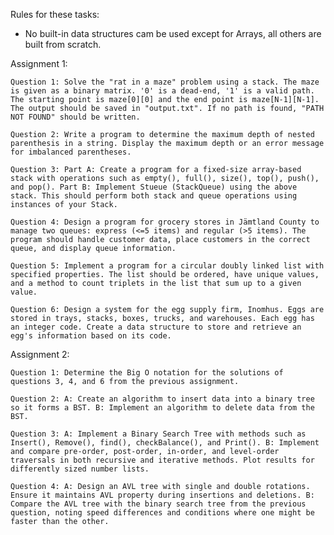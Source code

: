 
Rules for these tasks:

* No built-in data structures cam be used except for Arrays, all others are built from scratch.

Assignment 1:

    Question 1: Solve the "rat in a maze" problem using a stack. The maze is given as a binary matrix. '0' is a dead-end, '1' is a valid path. The starting point is maze[0][0] and the end point is maze[N-1][N-1]. The output should be saved in "output.txt". If no path is found, "PATH NOT FOUND" should be written.

    Question 2: Write a program to determine the maximum depth of nested parenthesis in a string. Display the maximum depth or an error message for imbalanced parentheses.

    Question 3: Part A: Create a program for a fixed-size array-based stack with operations such as empty(), full(), size(), top(), push(), and pop(). Part B: Implement Stueue (StackQueue) using the above stack. This should perform both stack and queue operations using instances of your Stack.

    Question 4: Design a program for grocery stores in Jämtland County to manage two queues: express (<=5 items) and regular (>5 items). The program should handle customer data, place customers in the correct queue, and display queue information.

    Question 5: Implement a program for a circular doubly linked list with specified properties. The list should be ordered, have unique values, and a method to count triplets in the list that sum up to a given value.

    Question 6: Design a system for the egg supply firm, Inomhus. Eggs are stored in trays, stacks, boxes, trucks, and warehouses. Each egg has an integer code. Create a data structure to store and retrieve an egg's information based on its code.

Assignment 2:

    Question 1: Determine the Big O notation for the solutions of questions 3, 4, and 6 from the previous assignment.

    Question 2: A: Create an algorithm to insert data into a binary tree so it forms a BST. B: Implement an algorithm to delete data from the BST.

    Question 3: A: Implement a Binary Search Tree with methods such as Insert(), Remove(), find(), checkBalance(), and Print(). B: Implement and compare pre-order, post-order, in-order, and level-order traversals in both recursive and iterative methods. Plot results for differently sized number lists.

    Question 4: A: Design an AVL tree with single and double rotations. Ensure it maintains AVL property during insertions and deletions. B: Compare the AVL tree with the binary search tree from the previous question, noting speed differences and conditions where one might be faster than the other.